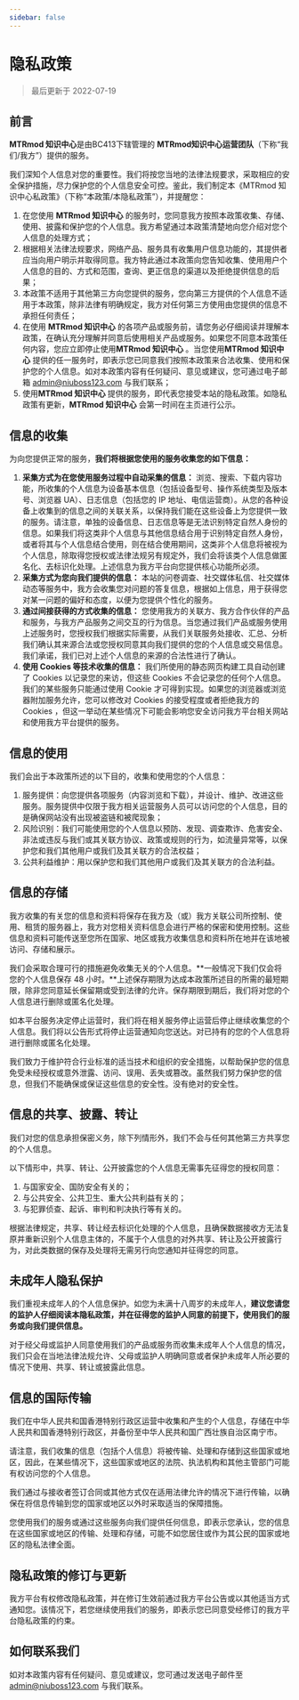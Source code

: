 ```yaml
---
sidebar: false
---
```

# 隐私政策

> 最后更新于 2022-07-19

## 前言

**MTRmod 知识中心**是由BC413下辖管理的 **MTRmod知识中心运营团队**（下称“我们/我方”）提供的服务。

我们深知个人信息对您的重要性。我们将按您当地的法律法规要求，采取相应的安全保护措施，尽力保护您的个人信息安全可控。鉴此，我们制定本《MTRmod 知识中心私政策》（下称“本政策/本隐私政策”），并提醒您：

1. 在您使用 **MTRmod 知识中心** 的服务时，您同意我方按照本政策收集、存储、使用、披露和保护您的个人信息。我方希望通过本政策清楚地向您介绍对您个人信息的处理方式；
2. 根据相关法律法规要求，网络产品、服务具有收集用户信息功能的，其提供者应当向用户明示并取得同意。我方特此通过本政策向您告知收集、使用用户个人信息的目的、方式和范围，查询、更正信息的渠道以及拒绝提供信息的后果；
3. 本政策不适用于其他第三方向您提供的服务，您向第三方提供的个人信息不适用于本政策，除非法律有明确规定，我方对任何第三方使用由您提供的信息不承担任何责任；
4. 在使用 **MTRmod 知识中心** 的各项产品或服务前，请您务必仔细阅读并理解本政策，在确认充分理解并同意后使用相关产品或服务。如果您不同意本政策任何内容，您应立即停止使用**MTRmod 知识中心** 。当您使用**MTRmod 知识中心** 提供的任一服务时，即表示您已同意我们按照本政策来合法收集、使用和保护您的个人信息。如对本政策内容有任何疑问、意见或建议，您可通过电子邮箱 [admin@niuboss123.com](mailto:admin@niuboss123.com) 与我们联系；
5. 使用**MTRmod 知识中心** 提供的服务，即代表您接受本站的隐私政策。如隐私政策有更新，**MTRmod 知识中心** 会第一时间在主页进行公示。

## 信息的收集

为向您提供正常的服务，**我们将根据您使用的服务收集您的如下信息：**

1. **采集方式为在您使用服务过程中自动采集的信息：** 浏览、搜索、下载内容功能，所收集的个人信息为设备基本信息（包括设备型号、操作系统类型及版本号、浏览器 UA）、日志信息（包括您的 IP 地址、电信运营商）。从您的各种设备上收集到的信息之间的关联关系，以保持我们能在这些设备上为您提供一致的服务。请注意，单独的设备信息、日志信息等是无法识别特定自然人身份的信息。如果我们将这类非个人信息与其他信息结合用于识别特定自然人身份，或者将其与个人信息结合使用，则在结合使用期间，这类非个人信息将被视为个人信息，除取得您授权或法律法规另有规定外，我们会将该类个人信息做匿名化、去标识化处理。上述信息为我方平台向您提供核心功能所必须。
2. **采集方式为您向我们提供的信息：** 本站的问卷调查、社交媒体私信、社交媒体动态等服务中，我方会收集您对问题的答复信息，根据如上信息，用于获得您对某一问题的偏好和态度，以便为您提供个性化的服务。
3. **通过间接获得的方式收集的信息：** 您使用我方的关联方、我方合作伙伴的产品和服务，与我方产品服务之间交互的行为信息。当您通过我们产品或服务使用上述服务时，您授权我们根据实际需要，从我们关联服务处接收、汇总、分析我们确认其来源合法或您授权同意其向我们提供的您的个人信息或交易信息。我们承诺，我们已对上述个人信息的来源的合法性进行了确认。
4. **使用 Cookies 等技术收集的信息：** 我们所使用的静态网页构建工具自动创建了 Cookies 以记录您的来访，但这些 Cookies 不会记录您的任何个人信息。我们的某些服务只能通过使用 Cookie 才可得到实现。如果您的浏览器或浏览器附加服务允许，您可以修改对 Cookies 的接受程度或者拒绝我方的 Cookies ，但这一举动在某些情况下可能会影响您安全访问我方平台相关网站和使用我方平台提供的服务。

## 信息的使用

我们会出于本政策所述的以下目的，收集和使用您的个人信息：

1. 服务提供：向您提供各项服务（内容浏览和下载），并设计、维护、改进这些服务。服务提供中仅限于我方相关运营服务人员可以访问您的个人信息，目的是确保网站没有出现被盗链和被爬现象；
2. 风险识别：我们可能使用您的个人信息以预防、发现、调查欺诈、危害安全、非法或违反与我们或其关联方协议、政策或规则的行为，如流量异常等，以保护您和我们其他用户或我们及其关联方的合法权益；
3. 公共利益维护：用以保护您和我们其他用户或我们及其关联方的合法利益。

## 信息的存储

我方收集的有关您的信息和资料将保存在我方及（或）我方关联公司所控制、使用、租赁的服务器上，我方对您相关资料信息会进行严格的保密和使用控制。这些信息和资料可能传送至您所在国家、地区或我方收集信息和资料所在地并在该地被访问、存储和展示。

我们会采取合理可行的措施避免收集无关的个人信息。**一般情况下我们仅会将您的个人信息保存 48 小时。**上述保存期限为达成本政策所述目的所需的最短期限，除非您同意延长保留期或受到法律的允许。保存期限到期后，我们将对您的个人信息进行删除或匿名化处理。

如本平台服务决定停止运营时，我们将在相关服务停止运营后停止继续收集您的个人信息。我们将以公告形式将停止运营通知向您送达。对已持有的您的个人信息将进行删除或匿名化处理。

我们致力于维护符合行业标准的适当技术和组织的安全措施，以帮助保护您的信息免受未经授权或意外泄露、访问、误用、丢失或篡改。虽然我们努力保护您的信息，但我们不能确保或保证这些信息的安全性。没有绝对的安全性。

## 信息的共享、披露、转让

我们对您的信息承担保密义务，除下列情形外，我们不会与任何其他第三方共享您的个人信息。

以下情形中，共享、转让、公开披露您的个人信息无需事先征得您的授权同意： 

1. 与国家安全、国防安全有关的； 
2. 与公共安全、公共卫生、重大公共利益有关的； 
3. 与犯罪侦查、起诉、审判和判决执行等有关的。

根据法律规定，共享、转让经去标识化处理的个人信息，且确保数据接收方无法复原并重新识别个人信息主体的，不属于个人信息的对外共享、转让及公开披露行为，对此类数据的保存及处理将无需另行向您通知并征得您的同意。

## 未成年人隐私保护

我们重视未成年人的个人信息保护。如您为未满十八周岁的未成年人，**建议您请您的监护人仔细阅读本隐私政策，并在征得您的监护人同意的前提下，使用我们的服务或向我们提供信息。**

对于经父母或监护人同意使用我们的产品或服务而收集未成年人个人信息的情况，我们只会在当地法律法规允许、父母或监护人明确同意或者保护未成年人所必要的情况下使用、共享、转让或披露此信息。

## 信息的国际传输

我们在中华人民共和国香港特别行政区运营中收集和产生的个人信息，存储在中华人民共和国香港特别行政区，并备份至中华人民共和国广西壮族自治区南宁市。

请注意，我们收集的信息（包括个人信息）将被传输、处理和存储到这些国家或地区，因此，在某些情况下，这些国家或地区的法院、执法机构和其他主管部门可能有权访问您的个人信息。

我们通过与接收者签订合同或其他方式仅在适用法律允许的情况下进行传输，以确保在将信息传输到您的国家或地区以外时采取适当的保障措施。

您使用我们的服务或通过这些服务向我们提供任何信息，即表示您承认，您的信息在这些国家或地区的传输、处理和存储，可能不如您居住或作为其公民的国家或地区的隐私法律全面。

## 隐私政策的修订与更新

我方平台有权修改隐私政策，并在修订生效前通过我方平台公告或以其他适当方式通知您。该情况下，若您继续使用我们的服务，即表示您已同意受经修订的我方平台隐私政策的约束。

## 如何联系我们

如对本政策内容有任何疑问、意见或建议，您可通过发送电子邮件至 [admin@niuboss123.com](mailto:admin@niuboss123.com) 与我们联系。